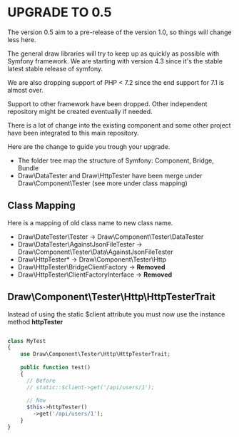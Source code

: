 UPGRADE TO 0.5
==============

The version 0.5 aim to a pre-release of the version 1.0, so things will change less here.

The general draw libraries will try to keep up as quickly as possible with Symfony framework.
We are starting with version 4.3 since it's the stable latest stable release of symfony.

We are also dropping support of PHP < 7.2 since the end support for 7.1 is almost over.

Support to other framework have been dropped. Other independent repository might be created eventually if needed.

There is a lot of change into the existing component and some other project have been integrated 
to this main repository.

Here are the change to guide you trough your upgrade.

 - The folder tree map the structure of Symfony: Component, Bridge, Bundle
 - Draw\DataTester and Draw\HttpTester have been merge under Draw\Component\Tester (see more under class mapping)


## Class Mapping

Here is a mapping of old class name to new class name.

 - Draw\DateTester\Tester -> Draw\Component\Tester\DataTester
 - Draw\DataTester\AgainstJsonFileTester -> Draw\Component\Tester\Data\AgainstJsonFileTester
 - Draw\HttpTester\* -> Draw\Component\Tester\Http
 - Draw\HttpTester\BridgeClientFactory -> **Removed**
 - Draw\HttpTester\ClientFactoryInterface -> **Removed**
 
## Draw\Component\Tester\Http\HttpTesterTrait

Instead of using the static $client attribute you must now use the instance method **httpTester**

```PHP

class MyTest
{
    use Draw\Component\Tester\Http\HttpTesterTrait;
    
    public function test()
    {
      // Before 
      // static::$client->get('/api/users/1');
      
      // Now
      $this->httpTester()
        ->get('/api/users/1');
    }
}

```